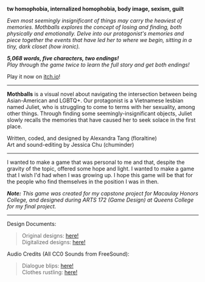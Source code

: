 <strong>tw homophobia, internalized homophobia, body image, sexism, guilt</strong>


<em>Even most seemingly insignificant of things may carry the heaviest of memories. Mothballs explores the concept of losing and finding, both physically and emotionally. Delve into our protagonist's memories and piece together the events that have led her to where we begin, sitting in a tiny, dark closet (how ironic).</em>

<strong><em>5,068 words, five characters, two endings!</em></strong><br>
<em>Play through the game twice to learn the full story and get both endings!</em><br>

Play it now on <a href="https://floraltine.itch.io/mothballs">itch.io</a>!

-------------------------------

<strong>Mothballs</strong> is a visual novel about navigating the intersection between being Asian-American and LGBTQ+. Our protagonist is a Vietnamese lesbian named Juliet, who is struggling to come to terms with her sexuality, among other things. Through finding some seemingly-insignificant objects, Juliet slowly recalls the memories that have caused her to seek solace in the first place.

Written, coded, and designed by Alexandra Tang (floraltine)<br>
Art and sound-editing by Jessica Chu (chuminder)

-------------------------------

I wanted to make a game that was personal to me and that, despite the gravity of the topic, offered some hope and light. I wanted to make a game that I wish I'd had when I was growing up. I hope this game will be that for the people who find themselves in the position I was in then.

<em><strong>Note:</strong> This game was created for my capstone project for Macaulay Honors College, and designed during ARTS 172 (Game Design) at Queens College for my final project.</em>

-------------------------------

Design Documents:
 > Original designs: <a href="https://gamedesignfall2018.wordpress.com/2018/11/26/final-project-update-mothballs/">here!</a><br>
 > Digitalized designs: <a href="https://gamedesignfall2018.wordpress.com/2018/12/10/mothballs-final-project/">here!</a>

Audio Credits (All CC0 Sounds from FreeSound):
  > Dialogue blips: <a href="https://freesound.org/people/junggle/sounds/26777/">here!</a><br>
  > Clothes rustling: <a href="https://freesound.org/people/arithni/sounds/83634/">here!</a>
